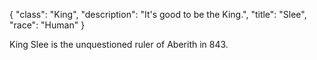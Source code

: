 {
    "class": "King",
    "description": "It's good to be the King.",
    "title": "Slee",
    "race": "Human"
}

King Slee is the unquestioned ruler of Aberith in 843.